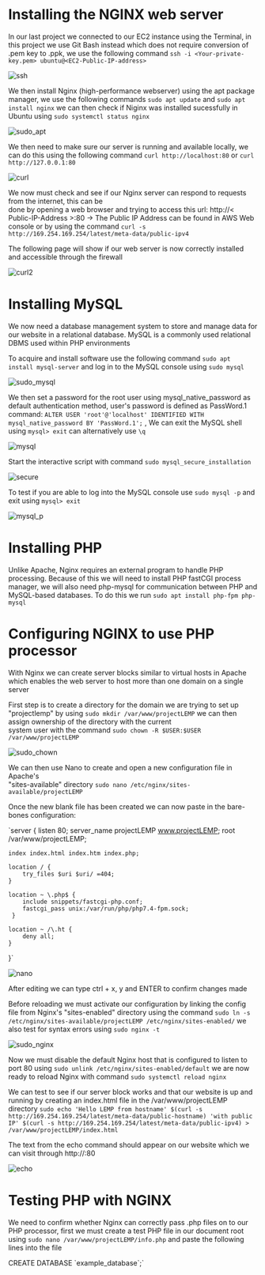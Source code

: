 # Installing the NGINX web server  
In our last project we connected to our EC2 instance using the Terminal, in this project 
we use Git Bash instead which does not require conversion of .pem key to .ppk, we use the following
command `ssh -i <Your-private-key.pem> ubuntu@<EC2-Public-IP-address>`  

![ssh](./images/ssh.png) 

We then install Nginx (high-performance webserver) using the apt package manager, we use the following commands `sudo apt update` and `sudo apt install nginx` we can then check if Niginx
was installed sucessfully in Ubuntu using `sudo systemctl status nginx`  

![sudo_apt](./images/sudo_apt.png) 

We then need to make sure our server is running and available locally, we can do this using the following command `curl http://localhost:80` or `curl http://127.0.0.1:80`

![curl](./images/curl.png) 

We now must check and see if our Nginx server can respond to requests from the internet, this can be  
done by opening a web browser and trying to access this url: http://< Public-IP-Address >:80 -> The Public IP Address can be found in AWS Web console or by using the command `curl -s http://169.254.169.254/latest/meta-data/public-ipv4`   

The following page will show if our web server is now correctly installed and accessible through
the firewall  

![curl2](./images/curl2.png)  

# Installing MySQL  
We now need a database management system to store and manage data for our website in a relational database. MySQL is a commonly used relational DBMS used within PHP environments 

To acquire and install software use the following command `sudo apt install mysql-server` and log in
to the MySQL console using `sudo mysql` 

![sudo_mysql](./images/sudo_mysql.png)  

We then set a password for the root user using mysql_native_password as default authentication method, user's password is defined as PassWord.1 command: `ALTER USER 'root'@'localhost' IDENTIFIED WITH mysql_native_password BY 'PassWord.1';` , We can exit the MySQL shell using `mysql> exit` can alternatively use `\q` 

![mysql](./images/mysql.png)  

Start the interactive script with command `sudo mysql_secure_installation` 

![secure](./images/secure.png)   

To test if you are able to log into the MySQL console use `sudo mysql -p` and exit using `mysql> exit`  

![mysql_p](./images/mysql_p.png)   

# Installing PHP
Unlike Apache, Nginx requires an external program to handle PHP processing. Because of this we will need to install PHP fastCGI process manager, we will also need php-mysql for communication between PHP and MySQL-based databases. To do this we run `sudo apt install php-fpm php-mysql` 

# Configuring NGINX to use PHP processor 
With Nginx we can create server blocks similar to virtual hosts in Apache which enables the web server to host more than one domain on a single server 

First step is to create a directory for the domain we are trying to set up "projectlemp" by using `sudo mkdir /var/www/projectLEMP` we can then assign ownership of the directory with the current  
system user with the command `sudo chown -R $USER:$USER /var/www/projectLEMP`  

![sudo_chown](./images/sudo_chown.png)  

We can then use Nano to create and open a new configuration file in Apache's  
"sites-available" directory `sudo nano /etc/nginx/sites-available/projectLEMP`  

Once the new blank file has been created we can now paste in the bare-bones configuration:

`server {
    listen 80;
    server_name projectLEMP www.projectLEMP;
    root /var/www/projectLEMP;

    index index.html index.htm index.php;

    location / {
        try_files $uri $uri/ =404;
    }

    location ~ \.php$ {
        include snippets/fastcgi-php.conf;
        fastcgi_pass unix:/var/run/php/php7.4-fpm.sock;
     }

    location ~ /\.ht {
        deny all;
    }

}`

![nano](./images/nano.png)  

After editing we can type ctrl + x, y and ENTER to confirm changes made 

Before reloading we must activate our configuration by linking the config file from Nginx's "sites-enabled" directory using the command `sudo ln -s /etc/nginx/sites-available/projectLEMP /etc/nginx/sites-enabled/` we also test for syntax errors using `sudo nginx -t`  

![sudo_nginx](./images/sudo_nginx.png)   

Now we must disable the default Nginx host that is configured to listen to port 80 using `sudo unlink /etc/nginx/sites-enabled/default` we are now ready to reload Nginx with command `sudo systemctl reload nginx` 

We can test to see if our server block works and that our website is up and running by creating an index.html file in the /var/www/projectLEMP directory `sudo echo 'Hello LEMP from hostname' $(curl -s http://169.254.169.254/latest/meta-data/public-hostname) 'with public IP' $(curl -s http://169.254.169.254/latest/meta-data/public-ipv4) > /var/www/projectLEMP/index.html` 

The text from the echo command should appear on our website which we can visit through http://<Public-IP-Address>:80  

![echo](./images/echo.png)     

# Testing PHP with NGINX  
We need to confirm whether Nginx can correctly pass .php files on to our PHP processor, first we must create a test PHP file in our document root using `sudo nano /var/www/projectLEMP/info.php` and paste the following lines into the file

<?php
phpinfo();  

![php](./images/php.png)  

We should now be able to access this page using via web browser "http://`server_domain_or_IP`/info.php" the following page should appear 



It is best practice to remove the php file we have created as this contains sensitive information about our PHP
environment and Ubuntu server, we can do this using `sudo rm /var/www/your_domain/info.php`                             

# Retrieving data from MySQL database with PHP
Finally we will create a test database and configure access to it to enable our Nginx website to query data from the database and display it 

First we connect to the MySQL console using `sudo mysql` and then create a new database using `mysql> CREATE DATABASE `example_database`;` 
